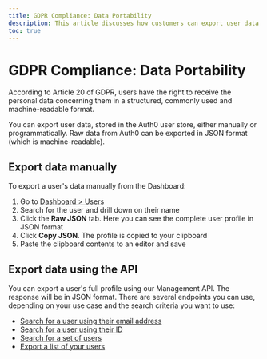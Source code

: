 ```yaml
---
title: GDPR Compliance: Data Portability
description: This article discusses how customers can export user data in order to comply with data portability GDPR requirements
toc: true
---
```

# GDPR Compliance: Data Portability

According to Article 20 of GDPR, users have the right to receive the personal data concerning them in a structured, commonly used and machine-readable format.

You can export user data, stored in the Auth0 user store, either manually or programmatically. Raw data from Auth0 can be exported in JSON format (which is machine-readable).

## Export data manually

To export a user's data manually from the Dashboard:

1. Go to [Dashboard > Users](${manage_url}/#/users)
1. Search for the user and drill down on their name
1. Click the **Raw JSON** tab. Here you can see the complete user profile in JSON format
1. Click **Copy JSON**. The profile is copied to your clipboard
1. Paste the clipboard contents to an editor and save

## Export data using the API

You can export a user's full profile using our Management API. The response will be in JSON format. There are several endpoints you can use, depending on your use case and the search criteria you want to use:

- [Search for a user using their email address](/users/search#users-by-email)
- [Search for a user using their ID](/users/search#users-by-id)
- [Search for a set of users](/users/search#users)
- [Export a list of your users](/users/search#user-export)